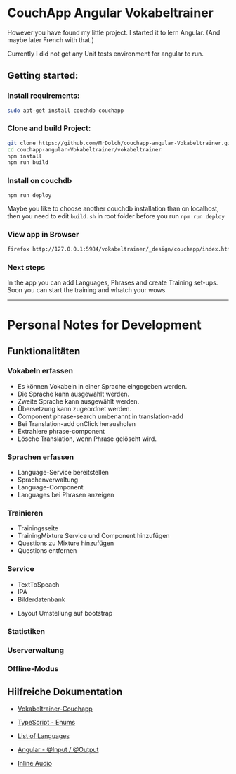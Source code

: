 CouchApp Angular Vokabeltrainer
===============================

However you have found my little project. I started it to lern Angular.
(And maybe later French with that.) 

Currently I did not get any Unit tests environment for angular to run.  

## Getting started:

### Install requirements:

```bash
sudo apt-get install couchdb couchapp
```

### Clone and build Project:

```bash
git clone https://github.com/MrDolch/couchapp-angular-Vokabeltrainer.git
cd couchapp-angular-Vokabeltrainer/vokabeltrainer
npm install
npm run build
```

### Install on couchdb

```bash
npm run deploy 
```
Maybe you like to choose another couchdb installation than on localhost,
then you need to edit `build.sh` in root folder before you run 
`npm run deploy`

### View app in Browser

```bash
firefox http://127.0.0.1:5984/vokabeltrainer/_design/couchapp/index.html
```

### Next steps

In the app you can add Languages, Phrases and create Training set-ups.
Soon you can start the training and whatch your wows.

- - - 

# Personal Notes for Development

## Funktionalitäten

### Vokabeln erfassen

+ Es können Vokabeln in einer Sprache eingegeben werden.
+ Die Sprache kann ausgewählt werden.
+ Zweite Sprache kann ausgewählt werden.
+ Übersetzung kann zugeordnet werden.
+ Component phrase-search umbenannt in translation-add
+ Bei Translation-add onClick herausholen 
+ Extrahiere phrase-component
+ Lösche Translation, wenn Phrase gelöscht wird.

### Sprachen erfassen

+ Language-Service bereitstellen
+ Sprachenverwaltung 
+ Language-Component
+ Languages bei Phrasen anzeigen

### Trainieren

+ Trainingsseite
+ TrainingMixture Service und Component hinzufügen
+ Questions zu Mixture hinzufügen
+ Questions entfernen

### Service

- TextToSpeach
- IPA
- Bilderdatenbank
+ Layout Umstellung auf bootstrap

### Statistiken

### Userverwaltung

### Offline-Modus

## Hilfreiche Dokumentation

- [Vokabeltrainer-Couchapp](http://192.168.1.10:5984/vokabeltrainer/_design/couchapp/index.html)

- [TypeScript - Enums](https://www.typescriptlang.org/docs/handbook/enums.html)
- [List of Languages](https://en.wikipedia.org/wiki/List_of_ISO_639-1_codes)
- [Angular - @Input / @Output](https://angular.io/docs/ts/latest/cookbook/component-communication.html#!#parent-listens-for-child-event)
- [Inline Audio](https://stackoverflow.com/questions/17762763/play-wav-sound-file-encoded-in-base64-with-javascript)
